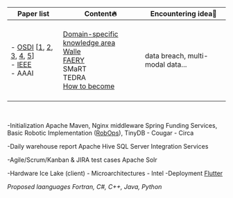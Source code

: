 | Paper list    | Content🔥      | Encountering idea🌟      |
| --------------| ----------------| -------------------------|
| <br> - [OSDI](https://www.usenix.org/conference/osdi18) [[1](https://zhuanlan.zhihu.com/p/605361821), [2](https://zhuanlan.zhihu.com/p/642939534), [3](https://zhuanlan.zhihu.com/p/541292053), [4](https://zhuanlan.zhihu.com/p/543672827), [5](https://zhuanlan.zhihu.com/p/604418704)] <br> - [IEEE](https://ieeexplore.ieee.org/xpl/RecentIssue.jsp?punumber=32) <br> - AAAI <br><br>   | <br>[Domain-specific knowledge area]()<br>[Walle]()<br>[FAERY]()<br>SMaRT<br>TEDRA<br>[How to become]()<br><br> |  data breach, multi-modal data... |
<br>

  
-Initialization
Apache Maven, Nginx middleware
Spring Funding Services, Basic Robotic Implementation ([RobOps](https://www.mov.ai/technology/)), TinyDB - Cougar - Circa

-Daily warehouse report
Apache Hive
SQL Server Integration Services

-Agile/Scrum/Kanban & JIRA test cases
Apache Solr

-Hardware
Ice Lake (client) - Microarchitectures - Intel 
-Deployment
[Flutter](https://docs.flutter.dev/codelabs)

*Proposed laanguages*
*Fortran, C#, C++, Java, Python*
